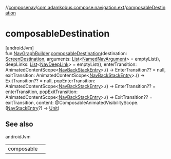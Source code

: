 //[composenav](../../index.md)/[com.adamkobus.compose.navigation.ext](index.md)/[composableDestination](composable-destination.md)

# composableDestination

[androidJvm]\
fun [NavGraphBuilder](https://developer.android.com/reference/kotlin/androidx/navigation/NavGraphBuilder.html).[composableDestination](composable-destination.md)(destination: [ScreenDestination](../com.adamkobus.compose.navigation.destination/-screen-destination/index.md), arguments: [List](https://kotlinlang.org/api/latest/jvm/stdlib/kotlin.collections/-list/index.html)&lt;[NamedNavArgument](https://developer.android.com/reference/kotlin/androidx/navigation/NamedNavArgument.html)&gt; = emptyList(), deepLinks: [List](https://kotlinlang.org/api/latest/jvm/stdlib/kotlin.collections/-list/index.html)&lt;[NavDeepLink](https://developer.android.com/reference/kotlin/androidx/navigation/NavDeepLink.html)&gt; = emptyList(), enterTransition: AnimatedContentScope&lt;[NavBackStackEntry](https://developer.android.com/reference/kotlin/androidx/navigation/NavBackStackEntry.html)&gt;.() -&gt; EnterTransition?? = null, exitTransition: AnimatedContentScope&lt;[NavBackStackEntry](https://developer.android.com/reference/kotlin/androidx/navigation/NavBackStackEntry.html)&gt;.() -&gt; ExitTransition?? = null, popEnterTransition: AnimatedContentScope&lt;[NavBackStackEntry](https://developer.android.com/reference/kotlin/androidx/navigation/NavBackStackEntry.html)&gt;.() -&gt; EnterTransition?? = enterTransition, popExitTransition: AnimatedContentScope&lt;[NavBackStackEntry](https://developer.android.com/reference/kotlin/androidx/navigation/NavBackStackEntry.html)&gt;.() -&gt; ExitTransition?? = exitTransition, content: @ComposableAnimatedVisibilityScope.([NavStackEntry](../com.adamkobus.compose.navigation.destination/-nav-stack-entry/index.md)?) -&gt; [Unit](https://kotlinlang.org/api/latest/jvm/stdlib/kotlin/-unit/index.html))

## See also

androidJvm

| | |
|---|---|
| composable |  |
